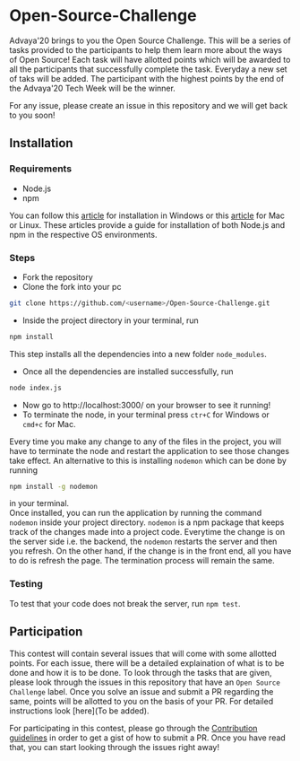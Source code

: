 # Open-Source-Challenge
Advaya'20 brings to you the Open Source Challenge. This will be a series of tasks provided to the participants to help them learn more about the ways of Open Source! Each task will have allotted points which will be awarded to all the participants that successfully complete the task. Everyday a new set of taks will be added. The participant with the highest points by the end of the Advaya'20 Tech Week will be the winner.  

For any issue, please create an issue in this repository and we will get back to you soon!

## Installation

### Requirements
* Node.js
* npm

You can follow this [article](https://phoenixnap.com/kb/install-node-js-npm-on-windows) for installation in Windows or this [article](https://www.taniarascia.com/how-to-install-and-use-node-js-and-npm-mac-and-windows/#installation-on-a-mac-or-linux) for Mac or Linux. These articles provide a guide for installation of both Node.js and npm in the respective OS environments.

### Steps
* Fork the repository
* Clone the fork into your pc  
```sh 
git clone https://github.com/<username>/Open-Source-Challenge.git
```
* Inside the project directory in your terminal, run  
```sh 
npm install
```
This step installs all the dependencies into a new folder `node_modules`.
* Once all the dependencies are installed successfully, run
```sh
node index.js
```
* Now go to http://localhost:3000/ on your browser to see it running!
* To terminate the node, in your terminal press `ctr+C` for Windows or `cmd+c` for Mac.
  
Every time you make any change to any of the files in the project, you will have to terminate the node and restart the application to see those changes take effect. An alternative to this is installing `nodemon` which can be done by running
```sh
npm install -g nodemon
``` 
in your terminal.  
Once installed, you can run the application by running the command `nodemon` inside your project directory. `nodemon` is a npm package that keeps track of the changes made into a project code. Everytime the change is on the server side i.e. the backend, the `nodemon` restarts the server and then you refresh. On the other hand, if the change is in the front end, all you have to do is refresh the page. The termination process will remain the same.

### Testing

To test that your code does not break the server, run `npm test`.

## Participation

This contest will contain several issues that will come with some allotted points. For each issue, there will be a detailed explaination of what is to be done and how it is to be done. To look through the tasks that are given, please look through the issues in this repository that have an `Open Source Challenge` label. Once you solve an issue and submit a PR regarding the same, points will be allotted to you on the basis of your PR. For detailed instructions look [here](To be added).

For participating in this contest, please go through the [Contribution guidelines](https://github.com/ACM-IGDTUW/Open-Source-Challenge/blob/master/CONTRIBUTION.md) in order to get a gist of how to submit a PR. Once you have read that, you can start looking through the issues right away!
